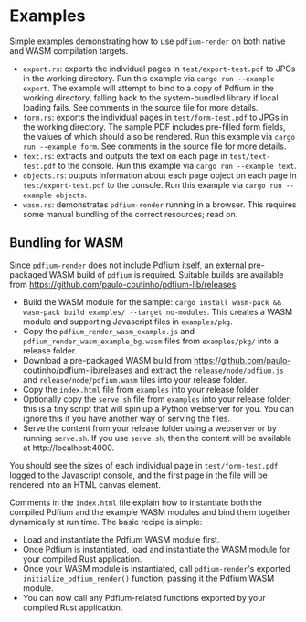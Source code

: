 # Examples

Simple examples demonstrating how to use `pdfium-render` on both native and WASM compilation targets.

* `export.rs`: exports the individual pages in `test/export-test.pdf` to JPGs in the working directory. Run this example via `cargo run --example export`. The example will attempt to bind to a copy of Pdfium in the working directory, falling back to the system-bundled library if local loading fails. See comments in the source file for more details.
* `form.rs`: exports the individual pages in `test/form-test.pdf` to JPGs in the working directory. The sample PDF includes pre-filled form fields, the values of which should also be rendered. Run this example via `cargo run --example form`. See comments in the source file for more details.
* `text.rs`: extracts and outputs the text on each page in `test/text-test.pdf` to the console. Run this example via `cargo run --example text`.
* `objects.rs`: outputs information about each page object on each page in `test/export-test.pdf` to the console. Run this example via `cargo run --example objects`.
* `wasm.rs`: demonstrates `pdfium-render` running in a browser. This requires some manual bundling of the correct resources; read on.

## Bundling for WASM

Since `pdfium-render` does not include Pdfium itself, an external pre-packaged WASM build of `pdfium` is required. Suitable builds are available from https://github.com/paulo-coutinho/pdfium-lib/releases.

* Build the WASM module for the sample: `cargo install wasm-pack && wasm-pack build examples/ --target no-modules`. This creates a WASM module and supporting Javascript files in `examples/pkg`.  
* Copy the `pdfium_render_wasm_example.js` and `pdfium_render_wasm_example_bg.wasm` files from `examples/pkg/` into a release folder.
* Download a pre-packaged WASM build from https://github.com/paulo-coutinho/pdfium-lib/releases and extract the `release/node/pdfium.js` and `release/node/pdfium.wasm` files into your release folder.
* Copy the `index.html` file from `examples` into your release folder.
* Optionally copy the `serve.sh` file from `examples` into your release folder; this is a tiny script that will spin up a Python webserver for you. You can ignore this if you have another way of serving the files.
* Serve the content from your release folder using a webserver or by running `serve.sh`. If you use `serve.sh`, then the content will be available at http://localhost:4000.

You should see the sizes of each individual page in `test/form-test.pdf` logged to the Javascript console, and the first page in the file will be rendered into an HTML canvas element.

Comments in the `index.html` file explain how to instantiate both the compiled Pdfium and the example
WASM modules and bind them together dynamically at run time. The basic recipe is simple:

* Load and instantiate the Pdfium WASM module first.
* Once Pdfium is instantiated, load and instantiate the WASM module for your compiled Rust application.
* Once your WASM module is instantiated, call `pdfium-render`'s exported `initialize_pdfium_render()` function, passing it the Pdfium WASM module.
* You can now call any Pdfium-related functions exported by your compiled Rust application.
